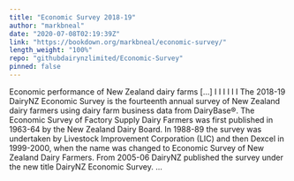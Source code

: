 ```yaml
---
title: "Economic Survey 2018-19"
author: "markbneal"
date: "2020-07-08T02:19:39Z"
link: "https://bookdown.org/markbneal/economic-survey/"
length_weight: "100%"
repo: "githubdairynzlimited/Economic-Survey"
pinned: false
---
```


Economic performance of New Zealand dairy farms [...] I I I I I I The 2018-19 DairyNZ Economic Survey is the fourteenth annual survey of New Zealand dairy farmers using dairy farm business data from DairyBase®. The Economic Survey of Factory Supply Dairy Farmers was first published in 1963-64 by the New Zealand Dairy Board. In 1988-89 the survey was undertaken by Livestock Improvement Corporation (LIC) and then Dexcel in 1999-2000, when the name was changed to Economic Survey of New Zealand Dairy Farmers. From 2005-06 DairyNZ published the survey under the new title DairyNZ Economic Survey. ...
